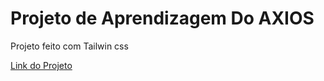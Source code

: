 # Projeto de Aprendizagem Do AXIOS
Projeto feito com Tailwin css

[Link do Projeto](https://https://ronny15652.github.io/Axios/)
